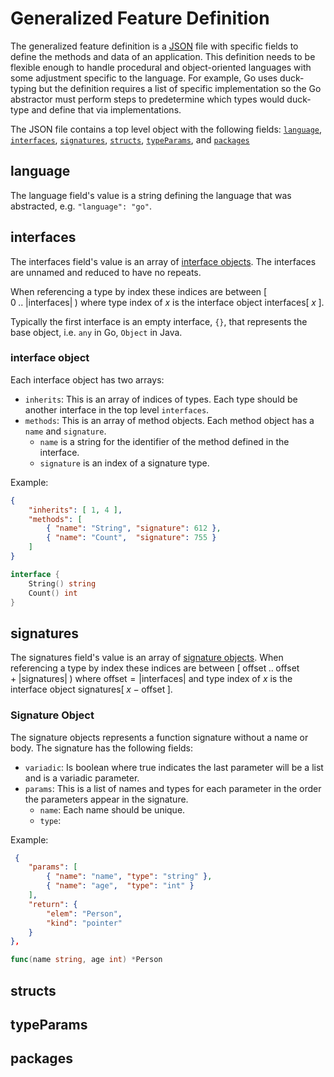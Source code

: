 # Generalized Feature Definition

The generalized feature definition is a
[JSON](https://www.json.org/json-en.html) file with specific fields to
define the methods and data of an application. This definition needs to be
flexible enough to handle procedural and object-oriented languages with some
adjustment specific to the language. For example, Go uses duck-typing
but the definition requires a list of specific implementation so the Go
abstractor must perform steps to predetermine which types would duck-type
and define that via implementations.

The JSON file contains a top level object with the following fields:
[`language`](#language),
[`interfaces`](#interfaces),
[`signatures`](#signatures),
[`structs`](#structs),
[`typeParams`](#typeparams),
and [`packages`](#packages)

## language

The language field's value is a string defining the language that was abstracted,
e.g. `"language": "go"`.

## interfaces

The interfaces field's value is an array of [interface objects](#interface-object).
The interfaces are unnamed and reduced to have no repeats.

When referencing a type by index these indices are between
$[\;0\;..\;|\text{interfaces}|\;)$
where type index of $x$ is the interface object $\text{interfaces}[\;x\;]$.

Typically the first interface is an empty interface, `{}`, that represents
the base object, i.e. `any` in Go, `Object` in Java.

### interface object

Each interface object has two arrays:

- `inherits`: This is an array of indices of types. Each type should be
    another interface in the top level `interfaces`.
- `methods`: This is an array of method objects. Each method
    object has a `name` and `signature`.
  - `name` is a string for the identifier of the method defined in the interface.
  - `signature` is an index of a signature type.

Example:

```json
{
    "inherits": [ 1, 4 ],
    "methods": [
        { "name": "String", "signature": 612 },
        { "name": "Count",  "signature": 755 }
    ]
}
```

```go
interface {
    String() string
    Count() int
}
```

## signatures

The signatures field's value is an array of [signature objects](#signature-object).
When referencing a type by index these indices are between
$[\;\text{offset}\;..\;\text{offset}+|\text{signatures}|\;)$
where $\text{offset} = |\text{interfaces}|$ and
type index of $x$ is the interface object $\text{signatures}[\;x-\text{offset}\;]$.

### Signature Object

The signature objects represents a function signature without a name or body.
The signature has the following fields:

- `variadic`: Is boolean where true indicates the last parameter will be a
  list and is a variadic parameter.
- `params`: This is a list of names and types for each parameter in the order
   the parameters appear in the signature.
   - `name`: Each name should be unique.
   - `type`:
  

Example:

```json
 {
    "params": [
        { "name": "name", "type": "string" },
        { "name": "age",  "type": "int" }
    ],
    "return": {
        "elem": "Person",
        "kind": "pointer"
    }
},
```

```go
func(name string, age int) *Person
```

## structs

## typeParams

## packages
